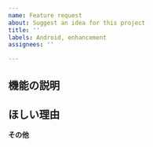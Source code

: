 ```yaml
---
name: Feature request
about: Suggest an idea for this project
title: ''
labels: Android, enhancement
assignees: ''

---
```


**機能の説明**
- 

**ほしい理由**
- 

**その他**
